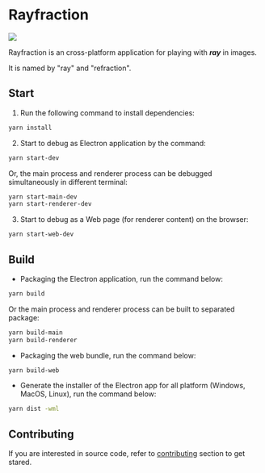 # Rayfraction

[![](https://github.com/GarfieldZHU/Rayfraction/workflows/Rayfraction%20CI/badge.svg)](https://github.com/GarfieldZHU/Rayfraction/actions)


Rayfraction is an cross-platform application for playing with ***ray*** in images.

It is named by "ray" and "refraction". 

## Start

1. Run the following command to install dependencies:
```bash
yarn install
```

2. Start to debug as Electron application by the command:
```bash
yarn start-dev
```

Or, the main process and renderer process can be debugged simultaneously in different terminal:
```bash
yarn start-main-dev
yarn start-renderer-dev
```

3. Start to debug as a Web page (for renderer content) on the browser:
```bash
yarn start-web-dev
```

## Build

- Packaging the Electron application, run the command below:
```bash
yarn build
```

Or the main process and renderer process can be built to separated package:
```bash
yarn build-main
yarn build-renderer
```

- Packaging the web bundle, run the command below:
```bash
yarn build-web
```

- Generate the installer of the Electron app for all platform (Windows, MacOS, Linux), run the command below:
```bash
yarn dist -wml
```


## Contributing

If you are interested in source code, refer to [contributing](./Contributing) section to get stared. 
